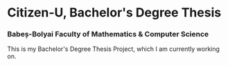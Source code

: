 # Citizen-U, Bachelor's Degree Thesis
### Babeș-Bolyai Faculty of Mathematics & Computer Science

This is my Bachelor's Degree Thesis Project, which I am currently working on.